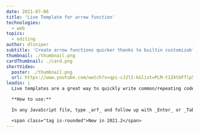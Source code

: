 ```yaml
---
date: 2021-07-06
title: 'Live Template for arrow function'
technologies:
  - web
topics:
  - editing
author: dlsniper
subtitle: 'Create arrow functions quicker thanks to builtin customizable templates'
thumbnail: ./thumbnail.png
cardThumbnail: ./card.png
shortVideo:
  poster: ./thumbnail.png
  url: https://www.youtube.com/watch?v=qpi-cJ2lI-k&list=PLM-t1Z4tbFflp57RnfgjXOdpOg6fLhs_q&index=7
leadin: |
  Live templates are a great way to quickly write common/repeating code. Arrow functions are no exception from this, so we introduced the **arf** live template to create them.

  **How to use:**

  In any JavaScript file, type _arf_ and follow up with _Enter_ or _Tab_ to complete the template and generate the corresponding code.

  <span class="tag is-rounded">New in 2021.2</span>
---
```


